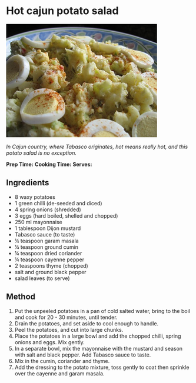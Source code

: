 # Hot cajun potato salad

![Hot cajun potato salad](resources/cajun-salad.jpg)

*In Cajun country, where Tabasco originates, hot means really hot, and this potato salad is no exception.*

**Prep Time:** 
**Cooking Time:** 
**Serves:** 

## Ingredients
- 8 waxy potatoes
- 1 green chilli (de-seeded and diced)
- 4 spring onions (shredded)
- 3 eggs (hard boiled, shelled and chopped)
- 250 ml mayonnaise
- 1 tablespoon Dijon mustard
- Tabasco sauce (to taste)
- ¼ teaspoon garam masala
- ¼ teaspoon ground cumin
- ¼ teaspoon dried coriander
- ¼ teaspoon cayenne pepper
- 2 teaspoons thyme (chopped)
- salt and ground black pepper
- salad leaves (to serve)

## Method
1. Put the unpeeled potatoes in a pan of cold salted water, bring to the boil and cook for 20 - 30 minutes, until tender.
1. Drain the potatoes, and set aside to cool enough to handle.
1. Peel the potatoes, and cut into large chunks.
1. Place the potatoes in a large bowl and add the chopped chilli, spring onions and eggs. Mix gently.
1. In a separate bowl, mix the mayonnaise with the mustard and season with salt and black pepper. Add Tabasco sauce to taste.
1. Mix in the cumin, coriander and thyme.
1. Add the dressing to the potato mixture, toss gently to coat then sprinkle over the cayenne and garam masala.